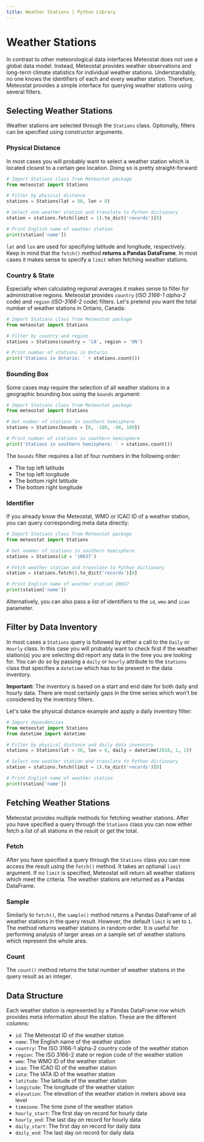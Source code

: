 ```yaml
---
title: Weather Stations | Python Library
---
```


# Weather Stations

In contrast to other meteorological data interfaces Meteostat does not use a global data model. Instead, Meteostat provides weather observations and long-term climate statistics for individual weather stations. Understandably, no one knows the identifiers of each and every weather station. Therefore, Meteostat provides a simple interface for querying weather stations using several filters.

## Selecting Weather Stations
Weather stations are selected through the `Stations` class. Optionally, filters can be specified using constructor arguments.

### Physical Distance
In most cases you will probably want to select a weather station which is located closest to a certain geo location. Doing so is pretty straight-forward:

```python
# Import Stations class from Meteostat package
from meteostat import Stations

# Filter by physical distance
stations = Stations(lat = 50, lon = 8)

# Select one weather station and translate to Python dictionary
station = stations.fetch(limit = 1).to_dict('records')[0]

# Print English name of weather station
print(station['name'])
```

`lat` and `lon` are used for specifying latitude and longitude, respectively. Keep in mind that the `fetch()` method **returns a Pandas DataFrame**. In most cases it makes sense to specify a `limit` when fetching weather stations.

### Country & State
Especially when calculating regional averages it makes sense to filter for administrative regions. Meteostat provides `country` (_ISO 3166-1 alpha-2_ code) and `region` (_ISO-3166-2_ code) filters. Let's pretend you want the total number of weather stations in Ontario, Canada:

```python
# Import Stations class from Meteostat package
from meteostat import Stations

# Filter by country and region
stations = Stations(country = 'CA', region = 'ON')

# Print number of stations in Ontario
print('Stations in Ontario: ' + stations.count())
```

### Bounding Box
Some cases may require the selection of all weather stations in a geographic bounding box using the `bounds` argument:

```python
# Import Stations class from Meteostat package
from meteostat import Stations

# Get number of stations in southern hemisphere
stations = Stations(bounds = [0, -180, -90, 180])

# Print number of stations in southern hemisphere
print('Stations in southern hemisphere: ' + stations.count())
```

The `bounds` filter requires a list of four numbers in the following order:
* The top left latitude
* The top left longitude
* The bottom right latitude
* The bottom right longitude

### Identifier
If you already know the Meteostat, WMO or ICAO ID of a weather station, you can query corresponding meta data directly:

```python
# Import Stations class from Meteostat package
from meteostat import Stations

# Get number of stations in southern hemisphere
stations = Stations(id = '10637')

# Fetch weather station and translate to Python dictionary
station = stations.fetch().to_dict('records')[0]

# Print English name of weather station 10637
print(station['name'])
```

Alternatively, you can also pass a list of identifiers to the `id`, `wmo` and `icao` parameter.

## Filter by Data Inventory
In most cases a `Stations` query is followed by either a call to the `Daily` or `Hourly` class. In this case you will probably want to check first if the weather station(s) you are selecting did report any data in the time you are looking for. You can do so by passing a `daily` or `hourly` attribute to the `Stations` class that specifies a `datetime` which has to be present in the data inventory.

**Important:** The inventory is based on a start and end date for both daily and hourly data. There are most certainly gaps in the time series which won't be considered by the inventory filters.

Let's take the physical distance example and apply a daily inventory filter:

```python
# Import dependencies
from meteostat import Stations
from datetime import datetime

# Filter by physical distance and daily data inventory
stations = Stations(lat = 50, lon = 8, daily = datetime(2018, 1, 1))

# Select one weather station and translate to Python dictionary
station = stations.fetch(limit = 1).to_dict('records')[0]

# Print English name of weather station
print(station['name'])
```

## Fetching Weather Stations
Meteostat provides multiple methods for fetching weather stations. After you have specified a query through the `Stations` class you can now either fetch a list of all stations in the result or get the total.

### Fetch
After you have specified a query through the `Stations` class you can now access the result using the `fetch()` method. It takes an optional `limit` argument. If no `limit` is specified, Meteostat will return all weather stations which meet the criteria. The weather stations are returned as a Pandas DataFrame.

### Sample
Similarly to `fetch()`, the `sample()` method returns a Pandas DataFrame of all weather stations in the query result. However, the default `limit` is set to `1`. The method returns weather stations in random order. It is useful for performing analysis of larger areas on a sample set of weather stations which represent the whole area.

### Count
The `count()` method returns the total number of weather stations in the query result as an integer.

## Data Structure
Each weather station is represented by a Pandas DataFrame row which provides meta information about the station. These are the different columns:

* `id`: The Meteostat ID of the weather station
* `name`: The English name of the weather station
* `country`: The ISO 3166-1 alpha-2 country code of the weather station
* `region`: The ISO 3166-2 state or region code of the weather station
* `wmo`: The WMO ID of the weather station
* `icao`: The ICAO ID of the weather station
* `iata`: The IATA ID of the weather station
* `latitude`: The latitude of the weather station
* `longitude`: The longitude of the weather station
* `elevation`: The elevation of the weather station in meters above sea level
* `timezone`: The time zone of the weather station
* `hourly_start`: The first day on record for hourly data
* `hourly_end`: The last day on record for hourly data
* `daily_start`: The first day on record for daily data
* `daily_end`: The last day on record for daily data
